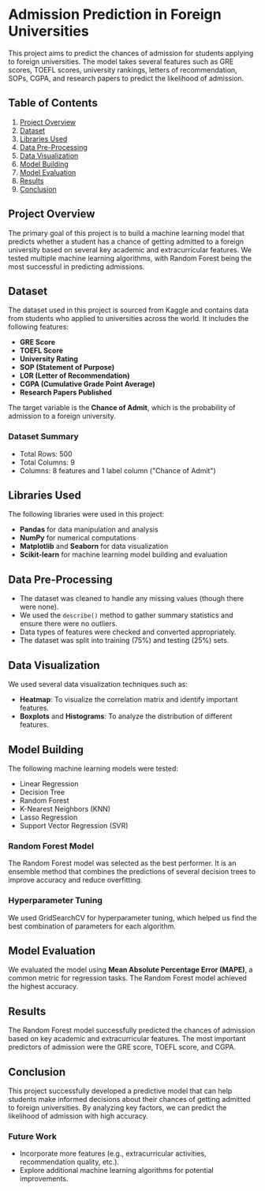 
# Admission Prediction in Foreign Universities

This project aims to predict the chances of admission for students applying to foreign universities. The model takes several features such as GRE scores, TOEFL scores, university rankings, letters of recommendation, SOPs, CGPA, and research papers to predict the likelihood of admission.

## Table of Contents

1. [Project Overview](#project-overview)
2. [Dataset](#dataset)
3. [Libraries Used](#libraries-used)
4. [Data Pre-Processing](#data-pre-processing)
5. [Data Visualization](#data-visualization)
6. [Model Building](#model-building)
7. [Model Evaluation](#model-evaluation)
8. [Results](#results)
9. [Conclusion](#conclusion)

## Project Overview

The primary goal of this project is to build a machine learning model that predicts whether a student has a chance of getting admitted to a foreign university based on several key academic and extracurricular features. We tested multiple machine learning algorithms, with Random Forest being the most successful in predicting admissions.

## Dataset

The dataset used in this project is sourced from Kaggle and contains data from students who applied to universities across the world. It includes the following features:

- **GRE Score**
- **TOEFL Score**
- **University Rating**
- **SOP (Statement of Purpose)**
- **LOR (Letter of Recommendation)**
- **CGPA (Cumulative Grade Point Average)**
- **Research Papers Published**

The target variable is the **Chance of Admit**, which is the probability of admission to a foreign university.

### Dataset Summary
- Total Rows: 500
- Total Columns: 9
- Columns: 8 features and 1 label column ("Chance of Admit")

## Libraries Used

The following libraries were used in this project:

- **Pandas** for data manipulation and analysis
- **NumPy** for numerical computations
- **Matplotlib** and **Seaborn** for data visualization
- **Scikit-learn** for machine learning model building and evaluation

## Data Pre-Processing

- The dataset was cleaned to handle any missing values (though there were none).
- We used the `describe()` method to gather summary statistics and ensure there were no outliers.
- Data types of features were checked and converted appropriately.
- The dataset was split into training (75%) and testing (25%) sets.

## Data Visualization

We used several data visualization techniques such as:

- **Heatmap**: To visualize the correlation matrix and identify important features.
- **Boxplots** and **Histograms**: To analyze the distribution of different features.

## Model Building

The following machine learning models were tested:

- Linear Regression
- Decision Tree
- Random Forest
- K-Nearest Neighbors (KNN)
- Lasso Regression
- Support Vector Regression (SVR)

### Random Forest Model
The Random Forest model was selected as the best performer. It is an ensemble method that combines the predictions of several decision trees to improve accuracy and reduce overfitting.

### Hyperparameter Tuning
We used GridSearchCV for hyperparameter tuning, which helped us find the best combination of parameters for each algorithm.

## Model Evaluation

We evaluated the model using **Mean Absolute Percentage Error (MAPE)**, a common metric for regression tasks. The Random Forest model achieved the highest accuracy.

## Results

The Random Forest model successfully predicted the chances of admission based on key academic and extracurricular features. The most important predictors of admission were the GRE score, TOEFL score, and CGPA.

## Conclusion

This project successfully developed a predictive model that can help students make informed decisions about their chances of getting admitted to foreign universities. By analyzing key factors, we can predict the likelihood of admission with high accuracy.

### Future Work

- Incorporate more features (e.g., extracurricular activities, recommendation quality, etc.).
- Explore additional machine learning algorithms for potential improvements.
